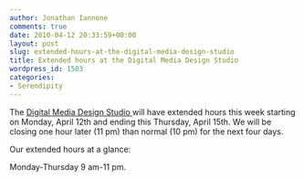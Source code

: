 ```yaml
---
author: Jonathan Iannone
comments: true
date: 2010-04-12 20:33:59+00:00
layout: post
slug: extended-hours-at-the-digital-media-design-studio
title: Extended hours at the Digital Media Design Studio
wordpress_id: 1503
categories:
- Serendipity
---
```


The [Digital Media Design Studio ](http://www.lib.neu.edu/about_us/digital_media/)will have extended hours this week starting on Monday, April 12th and ending this Thursday, April 15th. We will be closing one hour later (11 pm) than normal (10 pm) for the next four days.

Our extended hours at a glance:

Monday-Thursday 9 am-11 pm.
